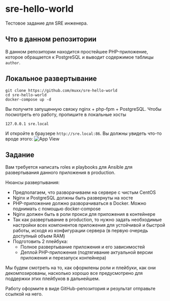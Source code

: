 # sre-hello-world

Тестовое задание для SRE инженера.

## Что в данном репозитории

В данном репозитории находится простейшее PHP-приложение, которое обращается к PostgreSQL
и выводит содержимое таблицы `author`.

## Локальное развертывание

```shell
git clone https://github.com/muxx/sre-hello-world
cd sre-hello-world
docker-compose up -d
```

Вы получите запущенную связку nginx + php-fpm + PostgreSQL. Чтобы посмотреть его работу,
пропишите в локальные хосты
```shell
127.0.0.1 sre.local
```

И откройте в браузере `http://sre.local:86`. Вы должны увидеть что-то вроде этого:
![App View](http://ds.retailcrm.tech/s/tAlZRcfzUVKh.png)

## Задание

Вам требуется написать roles и playbooks для Ansible для развертывания данного приложения в production.

Нюансы развертывания:
* Предполагаем, что разворачиваем на сервере с чистым CentOS
* Nginx и PostgreSQL должны быть развернуты на хосте
* PHP-приложение должно разворачиваться в Docker. Можно поднимать с помощью docker-compose
* Nginx должен быть в роли прокси для приложения в контейнере
* Так как развертывание в production, то нужно задать необходимые настройки всех компонентов приложения для устойчивой и быстрой работы, исходя из конфигурации сервера (в первую очередь доступный объем RAM)
* Подготовить 2 плейбука:
    * Полное развертывание приложения и его зависимостей
    * Деплой PHP-приложения (подтягивание актуальной версии приложения и перезапуск контейнера)

Мы будем смотреть на то, как оформлены роли и плейбуки, как они декомпозированы, насколько хорошо все предусмотрено для поддержки этих плейбуков в дальнейшем.

Работу оформите в виде GitHub-репозитория и результат отправьте ссылкой на него.
